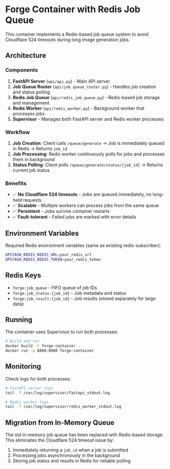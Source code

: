 # Forge Container with Redis Job Queue

This container implements a Redis-based job queue system to avoid Cloudflare 524 timeouts during long image generation jobs.

## Architecture

### Components

1. **FastAPI Server** (`api/api.py`) - Main API server
2. **Job Queue Router** (`api/job_queue_router.py`) - Handles job creation and status polling
3. **Redis Job Queue** (`api/redis_job_queue.py`) - Redis-based job storage and management
4. **Redis Worker** (`api/redis_worker.py`) - Background worker that processes jobs
5. **Supervisor** - Manages both FastAPI server and Redis worker processes

### Workflow

1. **Job Creation**: Client calls `/queue/generate` → Job is immediately queued in Redis → Returns `job_id`
2. **Job Processing**: Redis worker continuously polls for jobs and processes them in background
3. **Status Polling**: Client polls `/queue/generate/status/{job_id}` → Returns current job status

### Benefits

- ✅ **No Cloudflare 524 timeouts** - Jobs are queued immediately, no long-held requests
- ✅ **Scalable** - Multiple workers can process jobs from the same queue
- ✅ **Persistent** - Jobs survive container restarts
- ✅ **Fault-tolerant** - Failed jobs are marked with error details

## Environment Variables

Required Redis environment variables (same as existing redis-subscriber):

```bash
UPSTASH_REDIS_REDIS_URL=your_redis_url
UPSTASH_REDIS_REDIS_TOKEN=your_redis_token
```

## Redis Keys

- `forge:job_queue` - FIFO queue of job IDs
- `forge:job_status:{job_id}` - Job metadata and status
- `forge:job_result:{job_id}` - Job results (stored separately for large data)

## Running

The container uses Supervisor to run both processes:

```bash
# Build and run
docker build -t forge-container .
docker run -p 8000:8000 forge-container
```

## Monitoring

Check logs for both processes:

```bash
# FastAPI server logs
tail -f /var/log/supervisor/fastapi_stdout.log

# Redis worker logs
tail -f /var/log/supervisor/redis_worker_stdout.log
```

## Migration from In-Memory Queue

The old in-memory job queue has been replaced with Redis-based storage. This eliminates the Cloudflare 524 timeout issue by:

1. Immediately returning a `job_id` when a job is submitted
2. Processing jobs asynchronously in the background
3. Storing job status and results in Redis for reliable polling
